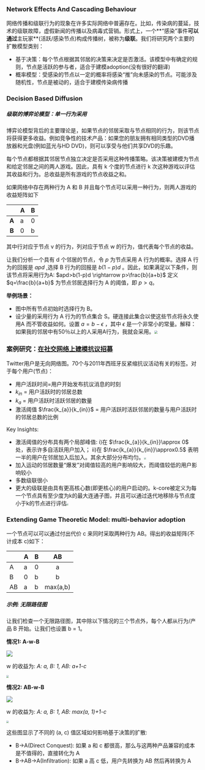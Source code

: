 ### Network Effects And Cascading Behaviour

网络传播和级联行为的现象在许多实际网络中普遍存在。比如，传染病的蔓延，技术的级联故障，虚假新闻的传播以及病毒式营销。形式上，一个**“感染”事件**可以通过**主玩家**(活跃/感染节点)构成传播树，被称为**级联**。我们将研究两个主要的扩散模型类别：

- 基于决策：每个节点根据其邻居的决策来决定是否激活。该模型中有确定的规则，节点是活跃的参与者，适合于建模adoption(没有很好的翻译)
- 概率模型：受感染的节点以一定的概率将感染“推”向未感染的节点。可能涉及随机性，节点是被动的，适合于建模传染病传播

### Decision Based Diffusion

##### 级联的博弈论模型：单一行为采用

博弈论模型背后的主要理论是，如果节点的邻居采取与节点相同的行为，则该节点将获得更多收益。例如竞争性的技术产品：如果您的朋友拥有相同类型的DVD播放器和光盘(例如蓝光与HD DVD)，则可以享受与他们共享DVD的乐趣。

每个节点都根据其邻居节点独立决定是否采用这种传播策略。该决策被建模为节点和给定邻居之间的两人游戏。因此，具有 k 个度的节点进行 k 次这种游戏以评估其收益和行为。总收益是所有游戏的节点收益之和。

如果网络中存在两种行为 A 和 B 并且每个节点可以采用一种行为，则两人游戏的收益矩阵如下

|       | A    | B    |
| :---: | ---- | ---- |
| **A** | a    | 0    |
| **B** | 0    | b    |

其中行对应于节点 v 的行为，列对应于节点 w 的行为，值代表每个节点的收益。

让我们分析一个具有 d 个邻居的节点，令 $p$ 为节点采用 A 行为的概率。选择 A 行为的回报是 $apd$ ,选择 B 行为的回报是 $b(1-p)d$ 。因此，如果满足以下条件，则该节点将采用行为A: $apd>b(1-p)d \rightarrow p>\frac{b}{a+b}$ 定义 $q=\frac{b}{a+b}$ 为节点邻居选择行为 A 的阈值，即 $p>q$。

**举例场景：**

- 图中所有节点初始时选择行为 B。
- 设少量的采用行为 A 行为的节点集合 S。硬连接此集合以使这些节点将永久使用A 而不管收益如何。设置 $a=b-\epsilon$ ，其中 $\epsilon$ 是一个非常小的常量。解释：如果我的邻居中有50％以上的人采用A行为，我就会采用。<img src="/Users/yaso/Desktop/CS224W/notes/images/decision_based_network_spreading_example.gif" style="zoom:50%;" />

### 案例研究：[在社交网络上建模抗议招募](https://arxiv.org/abs/1111.5595)

Twitter用户是无向网络图。70个与2011年西班牙反紧缩抗议活动有关的标签。对于每个用户(节点)：

- 用户活跃时间=用户开始发布抗议消息的时刻
- $k_{in}$ = 用户活跃时的邻居总数
- $k_{a}$ = 用户活跃时活跃邻居的数量
- 激活阈值 $\frac{k_{a}}{k_{in}}$ = 用户活跃时活跃邻居的数量与用户活跃时的邻居总数的比例

Key Insights:

- 激活阈值的分布具有两个局部峰值: i)在 $\frac{k_{a}}{k_{in}}\approx 0$ 处，表示许多自活跃用户加入； ii)在 $\frac{k_{a}}{k_{in}}\approx0.5$ 表明一半的用户在邻居加入后加入。其余大部分分布均匀。<img src="/Users/yaso/Desktop/CS224W/notes/images/activation_threshold_distribution.jpg" style="zoom:30%;" />
- 加入运动的邻居数量“爆发”对阈值较高的用户影响较大，而阈值较低的用户影响较小
- 多数级联很小
- 更大的级联是由具有更高核心数(即更核心)的用户启动的。k-core被定义为每一个节点具有至少度为k的最大连通子图，并且可以通过迭代地移除与节点度小于k的节点进行评估<img src="/Users/yaso/Desktop/CS224W/notes/images/k-core.jpg" style="zoom:30%;" />

### Extending Game Theoretic Model: multi-behavior adoption

一个节点可以可以通过付出代价 c 来同时采取两种行为 AB。得出的收益矩阵(不计成本 c)如下：

|      | A    | B    |    AB    |
| ---- | ---- | ---- | :------: |
| A    | a    | 0    |    a     |
| B    | 0    | b    |    b     |
| AB   | a    | b    | max(a,b) |

##### 示例: 无限路径图

让我们检查一个无限路径图，其中除以下情况的三个节点外，每个人都从行为/产品 B 开始。让我们也设置 b = 1。

**情况1: A-w-B**

<img src="/Users/yaso/Desktop/CS224W/notes/images/decision_model_1.png" style="zoom:100%;" />

w 的收益为: *A: a, B: 1, AB: a+1-c*

<img src="/Users/yaso/Desktop/CS224W/notes/images/decision_model_2.png" style="zoom:40%;" />

**情况2: AB-w-B**

<img src="/Users/yaso/Desktop/CS224W/notes/images/decision_model_3.png" style="zoom:100%;" />

w 的收益为: *A: a, B: 1, AB: max(a, 1)+1-c*

<img src="/Users/yaso/Desktop/CS224W/notes/images/adoption_graph_general.jpg" style="zoom:40%;" />

这些图显示了不同的 (a, c) 值区域如何影响基于决策的扩散:

- B->A(Direct Conquest): 如果 a 和 c 都很高，那么与这两种产品兼容的成本是不值得的，直接转化为 A
- B->AB->A(Infiltration): 如果 a 高 c 低，用户先转换为 AB 然后再转换为 A

